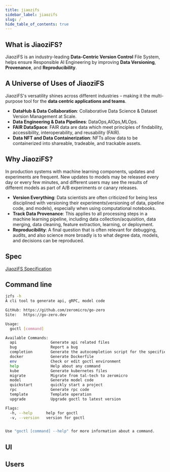 ```yaml
---
title: jiaozifs
sidebar_label: jiaozifs
slug: /
hide_table_of_contents: true
---
```

## What is JiaoziFS?
JiaoziFS is an industry-leading **Data-Centric Version Control** File System, helps ensure Responsible AI Engineering by improving **Data Versioning**, **Provenance**, and **Reproducibility**.

## A Universe of Uses of JiaoziFS
JiaoziFS's versatility shines across different industries – making it the multi-purpose tool for the **data centric applications and teams**.

* **DataHub & Data Collaboration**: Collaborative Data Science & Dataset Version Management at Scale.
* **Data Engineering & Data Pipelines**: DataOps,AIOps,MLOps.
* **FAIR DataSpace**: FAIR data are data which meet principles of findability, accessibility, interoperability, and reusability (FAIR).
* **Data NFT and Data Containerization**: NFTs allow data to be containerized into shareable, tradeable, and trackable assets.

## Why JiaoziFS?
In production systems with machine learning components, updates and experiments are frequent. New updates to models may be released every day or every few minutes, and different users may see the results of different models as part of A/B experiments or canary releases.

* **Version Everything**: Data scientists are often criticized for being less disciplined with versioning their experiments(versioning of data, pipeline code, and models), especially when using computational notebooks.
* **Track Data Provenance**: This applies to all processing steps in a machine learning pipeline, including data collection/acquisition, data merging, data cleaning, feature extraction, learning, or deployment.
* **Reproducibility**: A final question that is often relevant for debugging, audits, and also science more broadly is to what degree data, models, and decisions can be reproduced.

## Spec
[JiaoziFS Specification](https://github.com/jiaozifs/Spec)

## Command line


```bash
jzfs -h
A cli tool to generate api, gRPC, model code

GitHub: https://github.com/zeromicro/go-zero
Site:   https://go-zero.dev

Usage:
  goctl [command]

Available Commands:
  api               Generate api related files
  bug               Report a bug
  completion        Generate the autocompletion script for the specified shell
  docker            Generate Dockerfile
  env               Check or edit goctl environment
  help              Help about any command
  kube              Generate kubernetes files
  migrate           Migrate from tal-tech to zeromicro
  model             Generate model code
  quickstart        quickly start a project
  rpc               Generate rpc code
  template          Template operation
  upgrade           Upgrade goctl to latest version

Flags:
  -h, --help      help for goctl
  -v, --version   version for goctl


Use "goctl [command] --help" for more information about a command.
```
## UI


## Users
